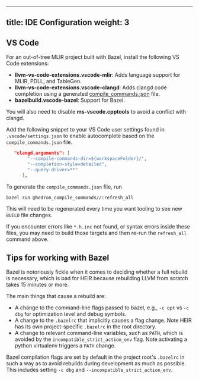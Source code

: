 <!-- mdformat off(yaml frontmatter) -->
---
title: IDE Configuration
weight: 3
---
<!-- mdformat on -->

## VS Code

For an out-of-tree MLIR project built with Bazel, install the following VS Code
extensions:

- **llvm-vs-code-extensions.vscode-mlir**: Adds language support for MLIR, PDLL,
  and TableGen.
- **llvm-vs-code-extensions.vscode-clangd**: Adds clangd code completion using a
  generated
  [compile_commands.json](https://clang.llvm.org/docs/JSONCompilationDatabase.html)
  file.
- **bazelbuild.vscode-bazel**: Support for Bazel.

You will also need to disable **ms-vscode.cpptools** to avoid a conflict with
clangd.

Add the following snippet to your VS Code user settings found in
`.vscode/settings.json` to enable autocomplete based on the
`compile_commands.json` file.

```json
   "clangd.arguments": [
        "--compile-commands-dir=${workspaceFolder}/",
        "--completion-style=detailed",
        "--query-driver=**"
      ],
```

To generate the `compile_commands.json` file, run

```shell
bazel run @hedron_compile_commands//:refresh_all
```

This will need to be regenerated every time you want tooling to see new `BUILD`
file changes.

If you encounter errors like `*.h.inc` not found, or syntax errors inside these
files, you may need to build those targets and then re-run the `refresh_all`
command above.

## Tips for working with Bazel

Bazel is notoriously fickle when it comes to deciding whether a full rebuild is
necessary, which is bad for HEIR because rebuilding LLVM from scratch takes 15
minutes or more.

The main things that cause a rebuild are:

-   A change to the command-line flags passed to bazel, e.g., `-c opt` vs `-c
    dbg` for optimization level and debug symbols.
-   A change to the `.bazelrc` that implicitly causes a flag change. Note HEIR
    has its own project-specific `.bazelrc` in the root directory.
-   A change to relevant command-line variables, such as `PATH`, which is
    avoided by the `incompatible_strict_action_env` flag. Note activating a
    python virtualenv triggers a `PATH` change.

Bazel compilation flags are set by default in the project root's `.bazelrc` in
such a way as to avoid rebuilds during development as much as possible. This
includes setting `-c dbg` and `--incompatible_strict_action_env`.
